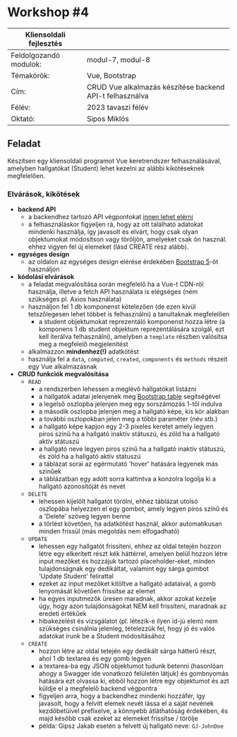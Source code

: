 # Workshop #4

| Kliensoldali fejlesztés | |
|-----|---|
| Feldolgozandó modulok: | modul-7, modul-8 |
| Témakörök: | Vue, Bootstrap |
| Cím: | CRUD Vue alkalmazás készítése backend API-t felhasználva |
| Félév: | 2023 tavaszi félév |
| Oktató: | Sipos Miklós |

## Feladat

Készítsen egy kliensoldali programot Vue keretrendszer felhasználásával, amelyben hallgatókat (Student) lehet kezelni az alábbi kikötéseknek megfelelően.

### Elvárások, kikötések
- **backend API**
    - a backendhez tartozó API végpontokat [innen lehet elérni](https://practiceapi.nikprog.hu/swagger/index.html)
    - a felhasználáskor figyeljen rá, hogy az ott található adatokat mindenki használja, így javasolt és elvárt, hogy csak olyan objektumokat módosítson vagy töröljön, amelyeket csak ön használ. ehhez vigyen fel új elemeket (lásd CREATE rész alább).
- **egységes design**
    - az oldalon az egységes design elérése érdekében [Bootstrap 5](https://getbootstrap.com/docs/5.3/getting-started/download/)-öt használjon
- **kódolási elvárások**
    - a feladat megvalósítása során megfelelő ha a Vue-t CDN-ről használja, illetve a fetch API használata is elégséges (nem szükséges pl. Axios használata)
    - használjon fel 1 db komponenst kötelezően (de ezen kívül tetszőlegesen lehet többet is felhasználni) a tanultaknak megfelelően
        - a student objektumokat reprezentáló komponenst hozza létre (a komponens 1 db student objektum reprezentálására szolgál, ezt kell iterálva felhasználni), amelyben a `template` részben valósítsa meg a megfelelő megjelenítést
    - alkalmazzon **mindenhez(!)** adatkötést
    - használja fel a `data`, `computed`, `created`, `components` és `methods` részeit egy Vue alkalmazásnak
- **CRUD funkciók megvalósítása**
    - `READ`
        - a rendszerben lehessen a meglévő hallgatókat listázni
        - a hallgatók adatai jelenjenek meg [Bootstrap table](https://getbootstrap.com/docs/5.0/content/tables/) segítségével
        - a legelső oszlopba jelenjen meg egy sorszámozás 1-től indulva
        - a második oszlopba jelenjen meg a hallgató képe, kis kör alakban
        - a további oszlopokban jelen meg a többi paraméter (név stb.)
        - a hallgató képe kapjon egy 2-3 pixeles keretet amely legyen piros színű ha a hallgató inaktív státuszú, és zöld ha a hallgató aktív státuszú
        - a hallgató neve legyen piros színű ha a hallgató inaktív státuszú, és zöld ha a hallgató aktív státuszú
        - a táblázat sorai az egérmutató 'hover' hatására legyenek más színűek
        - a táblázatban egy adott sorra kattintva a konzolra logolja ki a hallgató azonosítóját és nevét
    - `DELETE`
        - lehessen kijelölt hallgatót törölni, ehhez táblázat utolsó oszlopába helyezzen el egy gombot, amely legyen piros színű és a 'Delete' szöveg legyen benne
        - a törlést követően, ha adatkötést használ, akkor automatikusan minden frissül (más megoldás nem elfogadható)
    - `UPDATE`
        - lehessen egy hallgatót frissíteni, ehhez az oldal tetején hozzon létre egy elkerített részt kék háttérrel, amelyen belül hozzon létre input mezőket és hozzájuk tartozó placeholder-eket, minden tulajdonságnak egy dedikáltat, valamint egy sárga gombot 'Update Student' felirattal
        - ezeket az input mezőket kitöltve a hallgató adataival, a gomb lenyomását követően frissítse az elemet
        - ha egyes inputmezők üresen maradnak, akkor azokat kezelje úgy, hogy azon tulajdonságokat NEM kell frissíteni, maradnak az eredeti értékűek
        - hibakezelést és vizsgálatot (pl. létezik-e ilyen id-jú elem) nem szükséges csinálnia jelenleg, tételezzük fel, hogy jó és valós adatokat írunk be a Student módosításához
    - `CREATE`
        - hozzon létre az oldal tetején egy dedikált sárga hátterű részt, ahol 1 db textarea és egy gomb legyen
        - a textarea-ba egy JSON objektumot tudunk betenni (hasonlóan ahogy a Swagger ide vonatkozó felületén látjuk) és gombnyomás hatására ezt olvassa ki, ebből hozzon létre egy objektumot és azt küldje el a megfelelő backend végpontra
        - figyeljen arra, hogy a backendhez mindenki hozzáfér, így javasolt, hogy a felvitt elemek nevét lássa el a saját nevének kezdőbetüivel prefixelve, a könnyebb átláthatóság érdekében, és majd később csak ezeket az elemeket frissítse / törölje
        - példa: Gipsz Jakab esetén a felvett új hallgató neve: `GJ-JohnDoe`